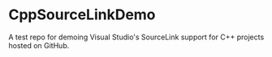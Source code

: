 # CppSourceLinkDemo
A test repo for demoing Visual Studio's SourceLink support for C++ projects hosted on GitHub.

